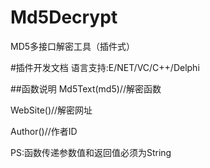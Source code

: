 # Md5Decrypt
MD5多接口解密工具（插件式）

#插件开发文档
语言支持:E/NET/VC/C++/Delphi

##函数说明
Md5Text(md5)//解密函数

WebSite()//解密网址

Author()//作者ID

PS:函数传递参数值和返回值必须为String
